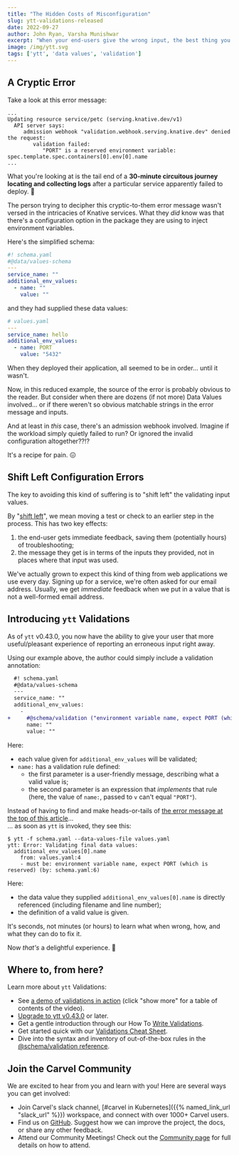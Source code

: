 ```yaml
---
title: "The Hidden Costs of Misconfiguration"
slug: ytt-validations-released
date: 2022-09-27
author: John Ryan, Varsha Munishwar
excerpt: "When your end-users give the wrong input, the best thing you can do is give them immediate, concise, and actionable feedback. Now you can, with ytt Validations!"
image: /img/ytt.svg
tags: ['ytt', 'data values', 'validation']
---
```


## A Cryptic Error

Take a look at this error message:

```
...
Updating resource service/petc (serving.knative.dev/v1)
  API server says: 
     admission webhook "validation.webhook.serving.knative.dev" denied the request:
        validation failed: 
           "PORT" is a reserved environment variable: spec.template.spec.containers[0].env[0].name
...
```

What you're looking at is the tail end of a **30-minute circuitous journey locating and collecting logs** after a 
particular service apparently failed to deploy. 🥵

The person trying to decipher this cryptic-to-them error message wasn't versed in the intricacies of
Knative services. What they _did_ know was that there's a configuration option in the package they are using
to inject environment variables.

Here's the simplified schema:

```yaml
#! schema.yaml
#@data/values-schema
---
service_name: ""
additional_env_values:
  - name: ""
    value: ""
```

and they had supplied these data values:

```yaml
# values.yaml
---
service_name: hello
additional_env_values:
  - name: PORT
    value: "5432"
```

When they deployed their application, all seemed to be in order... until it wasn't.

Now, in this reduced example, the source of the error is probably obvious to the reader. But consider when
there are dozens (if not more) Data Values involved... or if there weren't so obvious matchable strings in
the error message and inputs.

And at least in _this_ case, there's an admission webhook involved. Imagine if the workload simply quietly failed
to run? Or ignored the invalid configuration altogether??!?

It's a recipe for pain. 😖

## Shift Left Configuration Errors

The key to avoiding this kind of suffering is to "shift left" the validating input values.

By "[shift left](https://devopedia.org/shift-left)", we mean moving a test or check to an earlier step in the process.
This has two key effects:
1. the end-user gets immediate feedback, saving them (potentially hours) of troubleshooting;
2. the message they get is in terms of the inputs they provided, not in places where that input was used.

We've actually grown to expect this kind of thing from web applications we use every day. Signing up for
a service, we're often asked for our email address. Usually, we get _immediate_ feedback when we put in a value that
is not a well-formed email address.


## Introducing `ytt` Validations

As of `ytt` v0.43.0, you now have the ability to give your user that more useful/pleasant experience of reporting an
erroneous input right away.

Using our example above, the author could simply include a validation annotation:

```diff
  #! schema.yaml
  #@data/values-schema
  ---
  service_name: ""
  additional_env_values:
    - 
+     #@schema/validation ("environment variable name, expect PORT (which is reserved)", lambda v: v != "PORT")
      name: ""
      value: ""
```
Here:
- each value given for `additional_env_values` will be validated;
- `name:` has a validation rule defined:
  - the first parameter is a user-friendly message, describing what a valid value is;
  - the second parameter is an expression that _implements_ that rule (here, the value of `name:`, passed to `v` can't equal `"PORT"`).

Instead of having to find and make heads-or-tails of [the error message at the top of this article](#a-cryptic-error)...\
... as soon as `ytt` is invoked, they see this:

```console
$ ytt -f schema.yaml --data-values-file values.yaml
ytt: Error: Validating final data values:
  additional_env_values[0].name
    from: values.yaml:4
    - must be: environment variable name, expect PORT (which is reserved) (by: schema.yaml:6)
```

Here:
- the data value they supplied `additional_env_values[0].name` is directly referenced (including filename and line number);
- the definition of a valid value is given.

It's seconds, not minutes (or hours) to learn what when wrong, how, and what they can do to fix it. 

Now _that's_ a delightful experience. 🥳

## Where to, from here?

Learn more about `ytt` Validations:
- See [a demo of validations in action](https://www.youtube.com/watch?v=GBMSru3WBJg) (click "show more" for a table of contents of the video).
- [Upgrade to ytt v0.43.0](/ytt/docs/v0.43.0/install/) or later.
- Get a gentle introduction through our How To [Write Validations](/ytt/docs/v0.43.0/how-to-write-validations).
- Get started quick with our [Validations Cheat Sheet](/ytt/docs/v0.43.0/schema-validations-cheat-sheet).
- Dive into the syntax and inventory of out-of-the-box rules in the [@schema/validation reference](/ytt/docs/v0.43.0/lang-ref-ytt-schema/#schemavalidation).

## Join the Carvel Community

We are excited to hear from you and learn with you! Here are several ways you can get involved:
* Join Carvel's slack channel, [#carvel in Kubernetes]({{% named_link_url "slack_url" %}}) workspace, and connect with over 1000+ Carvel users.
* Find us on [GitHub](https://github.com/vmware-tanzu/carvel). Suggest how we can improve the project, the docs, or share any other feedback.
* Attend our Community Meetings! Check out the [Community page](/community/) for full details on how to attend.
